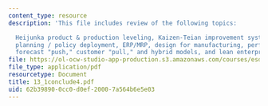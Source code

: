 ```yaml
---
content_type: resource
description: 'This file includes review of the following topics:

  Heijunka product & production leveling, Kaizen-Teian improvement systems, Hoshin
  planning / policy deployment, ERP/MRP, design for manufacturing, performance metrics,
  forecast "push," customer "pull," and hybrid models, and lean enterprise alignment.'
file: https://ol-ocw-studio-app-production.s3.amazonaws.com/courses/esd-60-lean-six-sigma-processes-summer-2004/62b398900cc0d0ef20007a564b6e5e03_13_1conclude4.pdf
file_type: application/pdf
resourcetype: Document
title: 13_1conclude4.pdf
uid: 62b39890-0cc0-d0ef-2000-7a564b6e5e03
---
```

